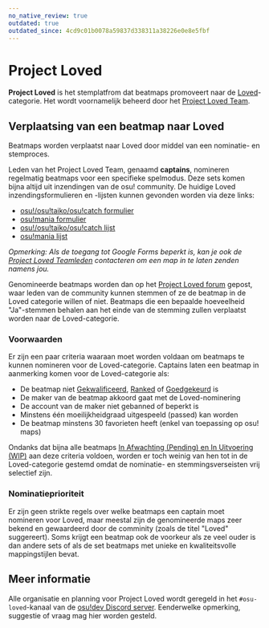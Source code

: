 ```yaml
---
no_native_review: true
outdated: true
outdated_since: 4cd9c01b0078a59837d338311a38226e0e8e5fbf
---
```


# Project Loved

**Project Loved** is het stemplatfrom dat beatmaps promoveert naar de [Loved](/wiki/Beatmap/Category#loved)-categorie. Het wordt voornamelijk beheerd door het [Project Loved Team](/wiki/People/The_Team/Project_Loved_Team).

## Verplaatsing van een beatmap naar Loved

Beatmaps worden verplaatst naar Loved door middel van een nominatie- en stemproces.

Leden van het Project Loved Team, genaamd **captains**, nomineren regelmatig beatmaps voor een specifieke spelmodus. Deze sets komen bijna altijd uit inzendingen van de osu! community. De huidige Loved inzendingsformulieren en -lijsten kunnen gevonden worden via deze links:

- [osu!/osu!taiko/osu!catch formulier](https://docs.google.com/forms/d/e/1FAIpQLSdbgHOVqMF8wQQKSdddW1JhC10ff6C7fb4JbEW7PBQTn9gAqg/viewform)
- [osu!mania formulier](https://docs.google.com/forms/d/e/1FAIpQLSeaGfoQNGMqw4qQcqRPItUZILh2fGwJR6ly6cZNY9OWPXkFhw/viewform)
- [osu!/osu!taiko/osu!catch lijst](https://docs.google.com/spreadsheets/d/1HgHwtO3kIzT8R4ocEJMZTosADrGJRJOFL-TZI97tZS4/edit)
- [osu!mania lijst](https://docs.google.com/spreadsheets/d/1sjkTwUSvQ5Me-6rK61rToTg2bU-yX9X29CXdzttvhtM/edit)

*Opmerking: Als de toegang tot Google Forms beperkt is, kan je ook de [Project Loved Teamleden](/wiki/People/The_Team/Project_Loved_Team#team-members) contacteren om een map in te laten zenden namens jou.*

Genomineerde beatmaps worden dan op het [Project Loved forum](https://osu.ppy.sh/community/forums/120) gepost, waar leden van de community kunnen stemmen of ze de beatmap in de Loved categorie willen of niet. Beatmaps die een bepaalde hoeveelheid "Ja"-stemmen behalen aan het einde van de stemming zullen verplaatst worden naar de Loved-categorie.

### Voorwaarden

Er zijn een paar criteria waaraan moet worden voldaan om beatmaps te kunnen nomineren voor de Loved-categorie. Captains laten een beatmap in aanmerking komen voor de Loved-categorie als:

- De beatmap niet [Gekwalificeerd](/wiki/Beatmap/Category#qualified), [Ranked](/wiki/Beatmap/Category#ranked) of [Goedgekeurd](/wiki/Beatmap/Category#approved) is
- De maker van de beatmap akkoord gaat met de Loved-nominering
- De account van de maker niet gebanned of beperkt is
- Minstens één moeilijkheidgraad uitgespeeld (passed) kan worden
- De beatmap minstens 30 favorieten heeft (enkel van toepassing op osu! maps)

Ondanks dat bijna alle beatmaps [In Afwachting (Pending) en In Uitvoering (WIP)](/wiki/Beatmap/Category#work-in-progress-and-pending) aan deze criteria voldoen, worden er toch weinig van hen tot in de Loved-categorie gestemd omdat de nominatie- en stemmingsverseisten vrij selectief zijn.

### Nominatieprioriteit

Er zijn geen strikte regels over welke beatmaps een captain moet nomineren voor Loved, maar meestal zijn de genomineerde maps zeer bekend en gewaardeerd door de comminity (zoals de titel "Loved" suggereert). Soms krijgt een beatmap ook de voorkeur als ze veel ouder is dan andere sets of als de set beatmaps met unieke en kwaliteitsvolle mappingstijlen bevat.

## Meer informatie

Alle organisatie en planning voor Project Loved wordt geregeld in het `#osu-loved`-kanaal van de [osu!dev Discord server](https://discord.gg/ppy). Eenderwelke opmerking, suggestie of vraag mag hier worden gesteld.
